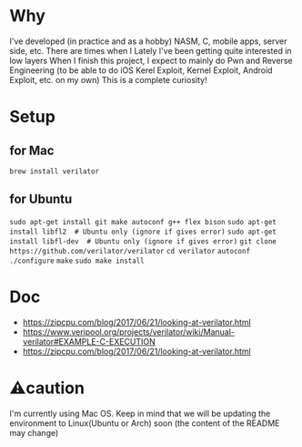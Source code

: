 # Why
I've developed (in practice and as a hobby) NASM, C, mobile apps, server side, etc. There are times when I Lately I've been getting quite interested in low layers
When I finish this project, I expect to mainly do Pwn and Reverse Engineering (to be able to do iOS Kerel Exploit, Kernel Exploit, Android Exploit, etc. on my own) This is a complete curiosity!

# Setup

## for Mac
`brew install verilator`

## for Ubuntu
`sudo apt-get install git make autoconf g++ flex bison`
`sudo apt-get install libfl2  # Ubuntu only (ignore if gives error)`
`sudo apt-get install libfl-dev  # Ubuntu only (ignore if gives error)`
`git clone https://github.com/verilator/verilator`
`cd verilator`
`autoconf`
`./configure`
`make`
`sudo make install`

# Doc
- https://zipcpu.com/blog/2017/06/21/looking-at-verilator.html
- https://www.veripool.org/projects/verilator/wiki/Manual-verilator#EXAMPLE-C-EXECUTION
- https://zipcpu.com/blog/2017/06/21/looking-at-verilator.html

# ⚠️caution
I'm currently using Mac OS.
Keep in mind that we will be updating the environment to Linux(Ubuntu or Arch) soon (the content of the README may change)
